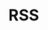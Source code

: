<!---
hideIndex = "both"
outdir = "."
template = "rss.xml"
specialPosition = ["navbar-index"]
--->

# RSS
